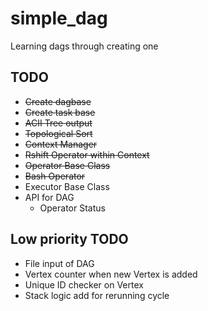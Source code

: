 # simple_dag
Learning dags through creating one

## TODO
- ~~Create dagbase~~
- ~~Create task base~~
- ~~ACII Tree output~~
- ~~Topological Sort~~
- ~~Context Manager~~
- ~~Rshift Operator within Context~~
- ~~Operator Base Class~~
- ~~Bash Operator~~
- Executor Base Class
- API for DAG
    - Operator Status

## Low priority TODO
- File input of DAG
- Vertex counter when new Vertex is added
- Unique ID checker on Vertex
- Stack logic add for rerunning cycle
